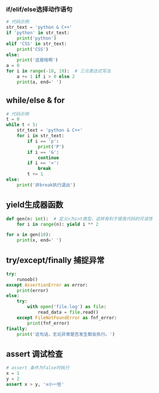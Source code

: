 ### if/elif/else选择动作语句

```python
# 代码示例
str_text = 'python & C++'
if 'python' in str_text:
    print('python')
elif 'CSS' in str_text:
    print('CSS')
else:
    print('这是啥啊')
a = 0
for i in range(-10, 10):  # 三元表达式写法
    a += 1 if i > 0 else 2
    print(a, end=' ')
```



## while/else & for

```python
# 代码示例
t = 0
while t < 5:
    str_text = 'python & C++'
    for i in str_text:
        if i == 'p':
            print('P')
        if i == '&':
            continue
        if i == '=':
            break
        t += 1
else:
    print('非break执行退出')
```



## yield生成器函数

```python
def gen(n: int):  # 定义n为int类型，这样有利于提高代码的可读性 
    for i in range(n): yield i ** 2

for x in gen(10):
    print(x, end=' ')
```



## try/except/finally 捕捉异常

```python
try:
    runoob()
except AssertionError as error:
    print(error)
else:
    try:
        with open('file.log') as file:
            read_data = file.read()
    except FileNotFoundError as fnf_error:
        print(fnf_error)
finally:
    print('这句话，无论异常是否发生都会执行。')
```



## assert 调试检查

```python
# assert 条件为false时执行
x = 1
y = 2
assert x > y, 'x小一些'
```

